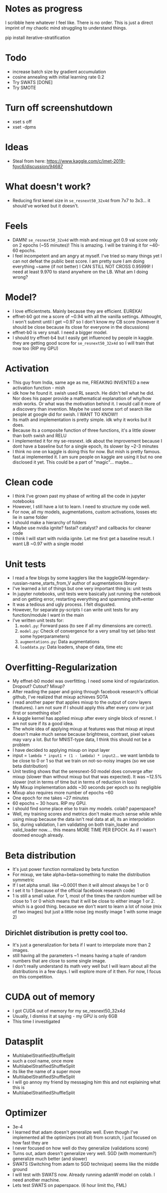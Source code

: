 # Notes as progress
I scribble here whatever I feel like. There is no order. This is just a direct imprint of my chaotic mind struggling to understand things.

pip install iterative-stratification

# Todo
- increase batch size by gradient accumulation
- cosine annealing with initial learning rate 0.2
- Try SWATS [DONE]
- Try SMOTE

# Turn off screenshutdown
- xset s off
- xset -dpms 

# Ideas
- Steal from here: https://www.kaggle.com/c/imet-2019-fgvc6/discussion/94687


# What doesn't work?
- Reducing first kenel size in `se_resnext50_32x4d` from 7x7 to 3x3... it should've worked but it doesn't.

# Feels
- DAMN! `se_resnext50_32x4d` with mish and mixup got 0.9 val score only on 2 epochs (~55 minutes)! This is amazing. I will be training it for ~40-60 epochs.
- I feel incompetent and am angry at myself. I've tried so many things yet I can not defeat the public best score. I am pretty sure I am doing everything ~same (if not better) I CAN STILL NOT CROSS 0.95999! I need at least 9.970 to stand anywhere on the LB. What am I doing wrong?


# Model?
- I love efficientnets. Mainly because they are efficient. EUREKA!
- effnet-b0 got me a score of ~0.94 with all the vanilla settings. Althought, I won't submit until I get ~0.97 so I don't know my CB score (however it should be close because its close for everyone in the discussions)
- effnet-b0 is very small. I need a bigger model.
- I should try effnet-b4 but I easily get influenced by people in kaggle. they are getting good score for `se_resnext50_32x4d` so I will train that now too (RIP my GPU)


# Activation
- This guy from India, same age as me, FREAKING INVENTED a new activation function - mish
- idk how he found it. swish used RL search. He didn't tell what he did. Nor does his paper provide a mathematical explanation of why/how mish works. Or what was the motivation behind it. I would call it more of a discovery than invention. Maybe he used some sort of search like people at google did for swish. I WANT TO KNOW!!
- Its math and implementation is pretty simple. idk why it works but it does.
- Because its a composite function of three functions, it's a little slower than both swish and RELU
- I implemented it for my se-resnext. idk about the improvement because I dont have a baseline but for a single epoch, its slower by ~2-3 minutes
- I think no one on kaggle is doing this for now. But mish is pretty famous. fast.ai implemented it. I am sure people on kaggle are using it but no one disclosed it yet. This could be a part of "magic"... maybe...


# Clean code
- I think I've grown past my phase of writing all the code in jupyter notebooks
- However, I still have a lot to learn. I need to structure my code well.
- For now, all my models, augmentations, custom activations, losses etc lie in same folder
- I should make a hierarchy of folders
- Maybe use nvidia ignite? fastai? catalyst? and callbacks for cleaner code
- I think I will start with nvidia ignite. Let me first get a baseline result. I want LB ~0.97 with a single model

# Unit tests
- I read a few blogs by some kagglers like the kaggleGM-legendary-russian-name_starts_from_V author of augmentations library
- I've learned a lot of things but one very important thing is: unit tests
- In jupyter notebooks, unit tests were basically just running the notebook and on getting error, restarting everything and spamming shift+enter
- It was a tedious and ugly process. I felt disgusted.
- However, for separate py-scripts I can write unit tests for any function/module I want in the main
- I've written unit tests for:
    1. `model.py`: Forward pass (to see if all my dimensions are correct).
    2. `model.py`: Check of convergence for a very small toy set (also test some hyperparameters)
    3. `augmentations.py`: Data augmentations
    4. `loaddata.py`: Data loaders, shape of data, time etc


# Overfitting-Regularization
- My effnet-b0 model was overfitting. I need some kind of regularization. Dropout? Cutout? Mixup?
- After reading the paper and going through facebook research's official github, I've realized that mixup achieves SOTA
- I read another paper that applies mixup to the output of conv layers (features). I am not sure if I should apply this after every conv or just first or something else?
- A kaggle kernel has applied mixup after every single block of resnet. I am not sure if its a good idea.
- The whole idea of applying mixup at features was that mixup at input doesn't make much sense because brightness, contrast, pixel values may vary a lot. But for MNIST-type data, I think this should not be a problem
- I have decided to applying mixup on input layer
- input = `lambda * input1 + (1 - lambda) * input2`... we want lambda to be close to 0 or 1 so that we train on not-so-noisy images (so we use beta distribution)
- Unit testing shows that the seresnext-50 model does converge after mixup (slower than without mixup but that was expected). It was ~12.5% slower (not in terms of time but in terms of reduction in loss)
- My Mixup implementation adds ~30 seconds per epoch so its negligible
- Mixup also requires more number of epochs ~60
- One epoch for me takes ~27 minutes
- 60 epochs ~ 30 hours. RIP my GPU.
- I should find some place else to train my models. colab? paperspace?
- Well, my training scores and metrics don't make much sense while while using mixup because the data isn't real data at all, its an interpolation
- So, during validation, I am validating on both train_loader and valid_loader now.... this means MORE TIME PER EPOCH. As if I wasn't doomed enough already.

# Beta distribution
- It's just power function normalized by beta function
- For mixup, we take alpha=beta=something to make the distribution symmetric
- If I set alpha small. like ~0.0001 then it will almost always be 1 or 0
- I set it to 1 (because of the official facebook research code)
- 1 is still a small value. For 1, most of the times the random number will be close to 1 or 0 which means that it will be close to either image 1 or 2. which is a good thing. because we don't want to learn a lot of noise (mix of two images) but just a little noise (eg mostly image 1 with some image 2)

## Dirichlet distribution is pretty cool too.
- It's just a generalization for beta if I want to interpolate more than 2 images.
- still having all the parameters ~1 means having a tuple of random numbers that are close to some single image.
- I don't really understand its math very well but I will learn about all the distributions in a few days. I will explore more of it then. For now, I focus on this competition.


# CUDA out of memory
- I got CUDA out of memory for my se_resnext50_32x4d
- Usually, I dismiss it at saying - my GPU is only 6GB
- This time I investigated

# Datasplit
- MultilabelStratifiedShuffleSplit
- such a cool name, once more
- MultilabelStratifiedShuffleSplit
- its like the name of a super move
- MultilabelStratifiedShuffleSplit
- I will go annoy my friend by messaging him this and not explaining what this is
- MultilabelStratifiedShuffleSplit

# Optimizer
- 3e-4
- I learned that adam doesn't generalize well. Even though I've implemented all the optimizers (not all) from scratch, I just focused on how fast they are
- I never focused on how well do they generalize (validations score)
- Turns out, adam doesn't generalize very well. SGD (with momentum?) generalize much better (and slower)
- SWATS (Switching from adam to SGD technique) seems like the middle ground
- I will test with SWATS now. Already running adamW model on colab. I need another machine.
- Lets test SWATS on paperspace. (6 hour limit tho, FML)
